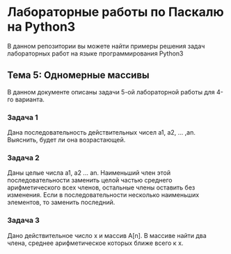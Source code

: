 # Лабораторные работы по Паскалю на Python3
В данном репозитории вы можете найти примеры решения задач лабораторных работ на языке программирования Python3

## Тема 5: Одномерные массивы
В данном документе описаны задачи 5-ой лабораторной работы для 4-го варианта.

### Задача 1
Дана последовательность действительных чисел a1, a2, ... ,an. Выяснить, будет ли она возрастающей.

### Задача 2
Даны целые числа a1, a2 ... an. Наименьший член этой последовательности заменить целой частью среднего арифметического всех членов, остальные члены оставить без изменения. Если в последовательности несколько наименьших элементов, то заменить последний.

### Задача 3
Дано действительное число х и массив A[n]. В массиве найти два члена, среднее арифметическое которых ближе всего к х.